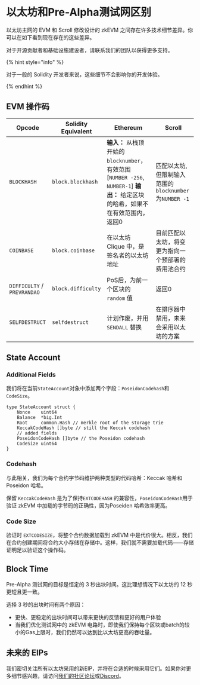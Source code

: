 # 以太坊和Pre-Alpha测试网区别

以太坊主网的 EVM 和 Scroll 修改设计的 zkEVM 之间存在许多技术细节差异。你可以在如下看到现在存在的这些差异。

对于开源贡献者和基础设施建设者，请联系我们的团队以获得更多支持。

{% hint style="info" %}

对于一般的 Solidity 开发者来说，这些细节不会影响你的开发体验。

{% endhint %}

## EVM 操作码

| Opcode                      | Solidity Equivalent | Ethereum                                                                                                                       | Scroll                                                   |
| --------------------------- | ------------------- | ------------------------------------------------------------------------------------------------------------------------------ | -------------------------------------------------------- |
| `BLOCKHASH`                 | `block.blockhash`   | **输入：** 从栈顶开始的`blocknumber`，有效范围[`NUMBER -256`, `NUMBER-1`] **输出：** 给定区块的哈希，如果不在有效范围内，返回0 | 匹配以太坊,但限制输入范围的`blocknumber`为`NUMBER -1 ` |
| `COINBASE`                  | `block.coinbase`    | 在以太坊 Clique 中，是签名者的以太坊地址                                                                                                                               |      目前匹配以太坊，将变更为指向一个预部署的费用池合约                                                    |
| `DIFFICULTY` / `PREVRANDAO` | `block.difficulty`  | PoS后，为前一个区块的 `random` 值                                                                                              | 返回0                                                    |
| `SELFDESTRUCT`              | `selfdestruct`      | 计划作废，并用 `SENDALL` 替换                                                                                                                 |    在排序器中禁用，未来会采用以太坊的方案                                                      |


## State Account

### Additional Fields

我们将在当前`StateAccount`对象中添加两个字段：`PoseidonCodehash`和`CodeSize`。

```
type StateAccount struct {
	Nonce    uint64
	Balance  *big.Int
	Root     common.Hash // merkle root of the storage trie
	KeccakCodeHash []byte // still the Keccak codehash
	// added fields
	PoseidonCodeHash []byte // the Poseidon codehash
	CodeSize uint64
}
```

### Codehash

与此相关，我们为每个合约字节码维护两种类型的代码哈希：Keccak 哈希和 Poseidon 哈希。

保留 `KeccakCodeHash` 是为了保持`EXTCODEHASH` 的兼容性，`PoseidonCodeHash`用于验证 zkEVM 中加载的字节码的正确性，因为Poseiden 哈希效率更高。

### Code Size

验证时 `EXTCODESIZE`，将整个合约数据加载到 zkEVM 中是代价很大。相反，我们在合约创建期间将合约大小存储在存储中。这样，我们就不需要加载代码——存储证明足以验证这个操作码。

## Block Time

Pre-Alpha 测试网的目标是恒定的 3 秒出块时间。这比理想情况下以太坊的 12 秒更短且更一致。

选择 3 秒的出块时间有两个原因：

-   更快、更稳定的出块时间可以带来更快的反馈和更好的用户体验
-   当我们优化测试网中的 zkEVM 电路时，即使我们保持每个区块或batch的较小的Gas上限时，我们仍然可以达到比以太坊更高的吞吐量。


## 未来的 EIPs

我们密切关注所有以太坊采用的新EIP，并将在合适的时候采用它们。如果你对更多细节感兴趣，请访问[我们的社区论坛](https://community.scroll.io)或[Discord](https://discord.gg/scroll)。
